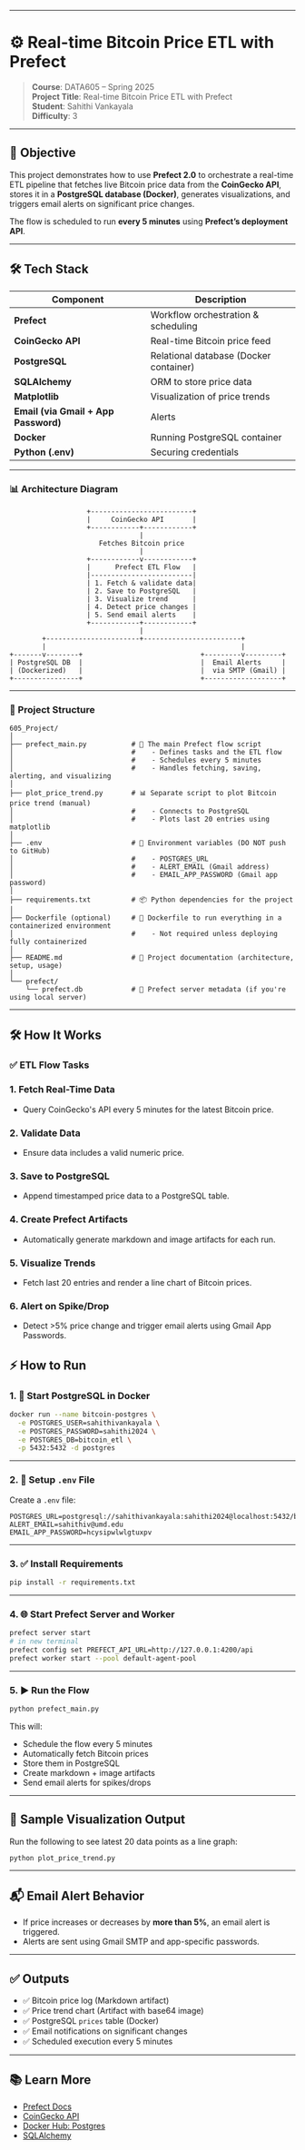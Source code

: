 

---
# ⚙️ Real-time Bitcoin Price ETL with Prefect

> **Course**: DATA605 – Spring 2025  
> **Project Title**: Real-time Bitcoin Price ETL with Prefect  
> **Student**: Sahithi Vankayala  
> **Difficulty**: 3

---

## 🚀 Objective

This project demonstrates how to use **Prefect 2.0** to orchestrate a real-time ETL pipeline that fetches live Bitcoin price data from the **CoinGecko API**, stores it in a **PostgreSQL database (Docker)**, generates visualizations, and triggers email alerts on significant price changes.

The flow is scheduled to run **every 5 minutes** using **Prefect’s deployment API**.

---

## 🛠 Tech Stack

| Component       | Description |
|----------------|-------------|
| **Prefect**     | Workflow orchestration & scheduling |
| **CoinGecko API** | Real-time Bitcoin price feed |
| **PostgreSQL**  | Relational database (Docker container) |
| **SQLAlchemy**  | ORM to store price data |
| **Matplotlib**  | Visualization of price trends |
| **Email (via Gmail + App Password)**     | Alerts |
| **Docker**      | Running PostgreSQL container |
| **Python (.env)** | Securing credentials |

---

### 📊 Architecture Diagram

```
                   +-------------------------+
                   |     CoinGecko API       |
                   +------------+------------+
                                |
                      Fetches Bitcoin price
                                |
                   +------------v------------+
                   |      Prefect ETL Flow   |
                   |-------------------------|
                   | 1. Fetch & validate data|
                   | 2. Save to PostgreSQL   |
                   | 3. Visualize trend      |
                   | 4. Detect price changes |
                   | 5. Send email alerts    |
                   +------------+------------+
                                |
        +-----------------------+------------------------+
        |                                                |
+-------v--------+                             +---------v---------+
| PostgreSQL DB  |                             |  Email Alerts     |
| (Dockerized)   |                             |  via SMTP (Gmail) |
+----------------+                             +-------------------+
```

---

### 📂 Project Structure

```
605_Project/
│
├── prefect_main.py           # 🔁 The main Prefect flow script
│                             #    - Defines tasks and the ETL flow
│                             #    - Schedules every 5 minutes
│                             #    - Handles fetching, saving, alerting, and visualizing
│
├── plot_price_trend.py       # 📊 Separate script to plot Bitcoin price trend (manual)
│                             #    - Connects to PostgreSQL
│                             #    - Plots last 20 entries using matplotlib
│
├── .env                      # 🔐 Environment variables (DO NOT push to GitHub)
│                             #    - POSTGRES_URL
│                             #    - ALERT_EMAIL (Gmail address)
│                             #    - EMAIL_APP_PASSWORD (Gmail app password)
│
├── requirements.txt          # 📦 Python dependencies for the project
│
├── Dockerfile (optional)     # 🐳 Dockerfile to run everything in a containerized environment
│                             #    - Not required unless deploying fully containerized
│
├── README.md                 # 📘 Project documentation (architecture, setup, usage)
│
└── prefect/
    └── prefect.db            # 📁 Prefect server metadata (if you're using local server)

```

---

## 🛠️ How It Works

### ✅ ETL Flow Tasks
### 1. Fetch Real-Time Data

   * Query CoinGecko's API every 5 minutes for the latest Bitcoin price.

### 2. Validate Data

   * Ensure data includes a valid numeric price.

### 3. Save to PostgreSQL

   * Append timestamped price data to a PostgreSQL table.

### 4. Create Prefect Artifacts

   * Automatically generate markdown and image artifacts for each run.

### 5. Visualize Trends

   * Fetch last 20 entries and render a line chart of Bitcoin prices.

### 6. Alert on Spike/Drop

   * Detect >5% price change and trigger email alerts using Gmail App Passwords.


## ⚡ How to Run

### 1. 🚢 Start PostgreSQL in Docker

```bash
docker run --name bitcoin-postgres \
  -e POSTGRES_USER=sahithivankayala \
  -e POSTGRES_PASSWORD=sahithi2024 \
  -e POSTGRES_DB=bitcoin_etl \
  -p 5432:5432 -d postgres
````

---

### 2. 🔐 Setup `.env` File

Create a `.env` file:

```env
POSTGRES_URL=postgresql://sahithivankayala:sahithi2024@localhost:5432/bitcoin_etl
ALERT_EMAIL=sahithiv@umd.edu
EMAIL_APP_PASSWORD=hcysipwlwlgtuxpv 
```

---

### 3. ✅ Install Requirements

```bash
pip install -r requirements.txt
```

---

### 4. 🌐 Start Prefect Server and Worker

```bash
prefect server start
# in new terminal
prefect config set PREFECT_API_URL=http://127.0.0.1:4200/api
prefect worker start --pool default-agent-pool
```

---

### 5. ▶️ Run the Flow

```bash
python prefect_main.py
```

This will:

* Schedule the flow every 5 minutes
* Automatically fetch Bitcoin prices
* Store them in PostgreSQL
* Create markdown + image artifacts
* Send email alerts for spikes/drops

---

## 🧪 Sample Visualization Output

Run the following to see latest 20 data points as a line graph:

```bash
python plot_price_trend.py
```

---

## 📬 Email Alert Behavior

* If price increases or decreases by **more than 5%**, an email alert is triggered.
* Alerts are sent using Gmail SMTP and app-specific passwords.

---

## ✅ Outputs

* ✅ Bitcoin price log (Markdown artifact)
* ✅ Price trend chart (Artifact with base64 image)
* ✅ PostgreSQL `prices` table (Docker)
* ✅ Email notifications on significant changes
* ✅ Scheduled execution every 5 minutes


---
## 📚 Learn More

* [Prefect Docs](https://docs.prefect.io/)
* [CoinGecko API](https://www.coingecko.com/en/api)
* [Docker Hub: Postgres](https://hub.docker.com/_/postgres)
* [SQLAlchemy](https://www.sqlalchemy.org/)


